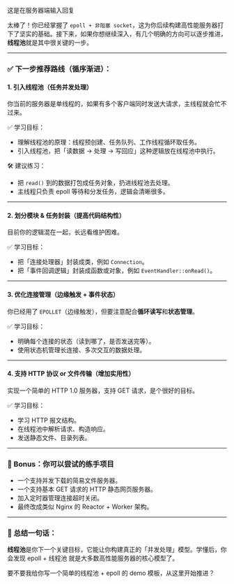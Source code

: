 这是在服务器端输入回复

太棒了！你已经掌握了 `epoll + 非阻塞 socket`，这为你后续构建高性能服务器打下了坚实的基础。接下来，如果你想继续深入，有几个明确的方向可以逐步推进，**线程池**就是其中很关键的一步。

---

### ✅ 下一步推荐路线（循序渐进）：

#### 1. **引入线程池（任务并发处理）**

你当前的服务器是单线程的，如果有多个客户端同时发送大请求，主线程就会忙不过来。

✅ 学习目标：

* 理解线程池的原理：线程预创建、任务队列、工作线程循环取任务。
* 引入线程池，把「读数据 → 处理 → 写回应」这种逻辑放在线程池中执行。

🛠️ 建议练习：

* 把 `read()` 到的数据打包成任务对象，扔进线程池去处理。
* 主线程只负责 epoll 等待和分发任务，逻辑会清晰很多。

---

#### 2. **划分模块 & 任务封装（提高代码结构性）**

目前你的逻辑混在一起，长远看维护困难。

✅ 学习目标：

* 把「连接处理器」封装成类，例如 `Connection`。
* 把「事件回调逻辑」封装成函数或对象，例如 `EventHandler::onRead()`。

---

#### 3. **优化连接管理（边缘触发 + 事件状态）**

你已经用了 `EPOLLET`（边缘触发），但要注意配合**循环读写**和**状态管理**。

✅ 学习目标：

* 明确每个连接的状态（读到哪了，是否发送完等）。
* 使用状态机管理长连接、多次交互的数据处理。

---

#### 4. **支持 HTTP 协议 or 文件传输（增加实用性）**

实现一个简单的 HTTP 1.0 服务器，支持 GET 请求，是个很好的目标。

✅ 学习目标：

* 学习 HTTP 报文结构。
* 在线程池中解析请求、构造响应。
* 发送静态文件、目录列表。

---

### 🧠 Bonus：你可以尝试的练手项目

* 一个支持并发下载的简易文件服务器。
* 一个支持基本 GET 请求的 HTTP 静态网页服务器。
* 加入定时器管理连接超时关闭。
* 最终改成类似 Nginx 的 Reactor + Worker 架构。

---

### 🎯 总结一句话：

**线程池**是你下一个关键目标，它能让你构建真正的「并发处理」模型。学懂后，你会发现 epoll + 线程池 就是大多数高性能服务器的核心模型了。

要不要我给你写一个简单的线程池 + epoll 的 demo 模板，从这里开始推进？
